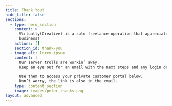 ```yaml
---
title: Thank You!
hide_title: false
sections:
  - type: hero_section
    content: >
      Virtually(Creative) is a solo freelance operation that appreciates your
      business!
    actions: []
    section_id: thank-you
  - image_alt: lorem-ipsum
    content: |
      Our server trolls are workin’ away. 
      Keep an eye out for an email with the next steps and any login details.

      Use them to access your private customer portal below.
      Don’t worry, the link is also in the email.
    type: content_section
    image: images/peter_thanks.png
layout: advanced
---
```

